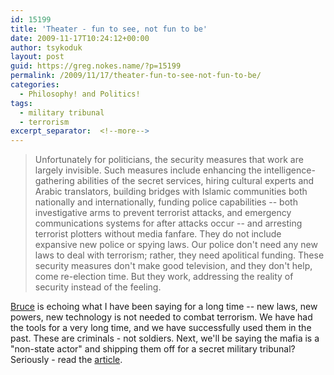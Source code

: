 ```yaml
---
id: 15199
title: 'Theater - fun to see, not fun to be'
date: 2009-11-17T10:24:12+00:00
author: tsykoduk
layout: post
guid: https://greg.nokes.name/?p=15199
permalink: /2009/11/17/theater-fun-to-see-not-fun-to-be/
categories:
  - Philosophy! and Politics!
tags:
  - military tribunal
  - terrorism
excerpt_separator:  <!--more-->
---
```

<blockquote>Unfortunately for politicians, the security measures that work are largely invisible. Such measures include enhancing the intelligence-gathering abilities of the secret services, hiring cultural experts and Arabic translators, building bridges with Islamic communities both nationally and internationally, funding police capabilities -- both investigative arms to prevent terrorist attacks, and emergency communications systems for after attacks occur -- and arresting terrorist plotters without media fanfare. They do not include expansive new police or spying laws. Our police don't need any new laws to deal with terrorism; rather, they need apolitical funding. These security measures don't make good television, and they don't help, come re-election time. But they work, addressing the reality of security instead of the feeling.</blockquote>

<!--more-->

<a href="http://www.schneier.com/blog/archives/2009/11/beyond_security.html">Bruce</a> is echoing what I have been saying for a long time -- new laws, new powers, new technology is not needed to combat terrorism. We have had the tools for a very long time, and we have successfully used them in the past. These are criminals - not soldiers. Next, we'll be saying the mafia is a "non-state actor" and shipping them off for a secret military tribunal?
Seriously - read the <a href="http://www.schneier.com/blog/archives/2009/11/beyond_security.html">article</a>.